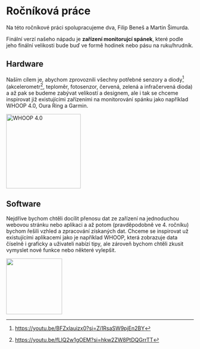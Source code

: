 # Ročníková práce
Na této ročníkové práci spolupracujeme dva, Filip Beneš a Martin Šimurda.

Finální verzí našeho nápadu je **zařízení monitorujcí spánek**, které podle jeho finální velikosti bude buď ve formě hodinek nebo pásu na ruku/hrudník.

## Hardware
Naším cílem je, abychom zprovoznili všechny potřebné senzory a diody[^1] (akcelerometr[^2], teploměr, fotosenzor, červená, zelená a infračervená dioda) a až pak se budeme zabývat velikostí a designem, ale i tak se chceme inspirovat již existujícími zařízeními na monitorování spánku jako například WHOOP 4.0, Oura Ring a Garmin.

<img src="https://images.ctfassets.net/rbzqg6pelgqa/C8vHNCpTJcNSQfta0vYlI/3e5cd32ce2242f64b797eaa165f29373/band-renders-sized-2.png?fm=webp&q=75&w=1920" alt="WHOOP 4.0" width="200" height="200">

## Software
Nejdříve bychom chtěli docílit přenosu dat ze zařízení na jednoduchou webovou stránku nebo aplikaci a až potom (pravděpodobně ve 4. ročníku) bychom řešili vzhled a zpracování získaných dat. Chceme se inspirovat už existujícími aplikacemi jako je například WHOOP, která zobrazuje data číselně i graficky a uživateli nabízí tipy, ale zároveň bychom chtěli zkusit vymyslet nové funkce nebo některé vylepšit.

<img src="https://helios-i.mashable.com/imagery/articles/0195WOwkhwtJIlIxzbFi5b7/images-2.fill.size_363x750.v1611706688.png" width="150" height="auto">


[^1]: https://youtu.be/BFZxlauizx0?si=Zi1RsaSW9pjEn2BY
[^2]: https://youtu.be/fLlQ2w1gOEM?si=hkw2ZW8PtDQGrrTT

